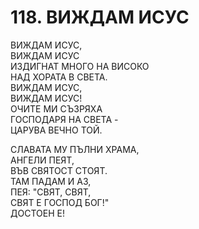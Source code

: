 # 118. ВИЖДАМ ИСУС  
  
ВИЖДАМ ИСУС,  
ВИЖДАМ ИСУС  
ИЗДИГНАТ МНОГО НА ВИСОКО  
НАД ХОРАТА В СВЕТА.  
ВИЖДАМ ИСУС,  
ВИЖДАМ ИСУС!  
ОЧИТЕ МИ СЪЗРЯХА  
ГОСПОДАРЯ НА СВЕТА -  
ЦАРУВА ВЕЧНО ТОЙ.  
  
СЛАВАТА МУ ПЪЛНИ ХРАМА,  
АНГЕЛИ ПЕЯТ,  
ВЪВ СВЯТОСТ СТОЯТ.  
ТАМ ПАДАМ И АЗ,  
ПЕЯ: "СВЯТ, СВЯТ,  
СВЯТ Е ГОСПОД БОГ!"  
ДОСТОЕН Е!  
